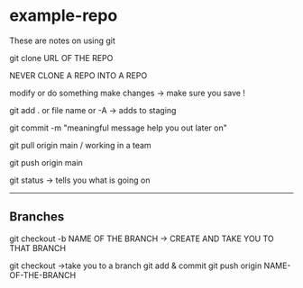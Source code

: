 # example-repo
These are notes on using git

git clone URL OF THE REPO

NEVER CLONE A REPO INTO A REPO

modify or do something make changes -> make sure you save !


git add . or file name or -A -> adds to staging

git commit -m "meaningful message help you out later on"

git pull origin main / working in a team

git push origin main

git status -> tells you what is going on

---
## Branches
git checkout -b NAME OF THE BRANCH -> CREATE AND TAKE YOU TO THAT BRANCH

git checkout ->take you to a branch
git add & commit
git push origin NAME-OF-THE-BRANCH
